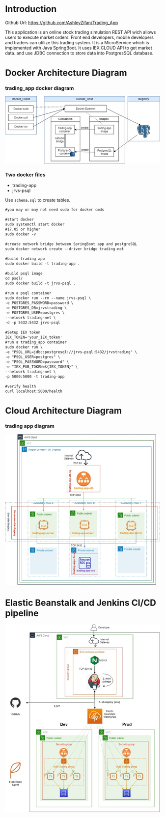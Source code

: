 # Introduction

Github Url: https://github.com/AshleyZifan/Trading_App

This application is an online stock trading simulation REST API wich allows users to execute market orders. Front end developers, mobile developers and traders can utilize this trading system. It is a MicroService which is implemented with Java SpringBoot. It uses IEX CLOUD API to get market data. and use JDBC connection to store data into PostgresSQL database.

# Docker Architecture Diagram

### trading_app docker diagram 

<img src="Docker.jpg">

### Two docker files

- trading-app 
- jrvs-psql

Use `schema.sql` to create tables.

```
#you may or may not need sudo for docker cmds

#start docker
sudo systemctl start docker
#17.05 or higher
sudo docker -v

#create network bridge between SpringBoot app and postgreSQL
sudo docker network create --driver bridge trading-net

#build trading app
sudo docker build -t trading-app .

#build psql image
cd psql/
sudo docker build -t jrvs-psql .

#run a psql container
sudo docker run --rm --name jrvs-psql \
-e POSTGRES_PASSWORD=password \
-e POSTGRES_DB=jrvstrading \
-e POSTGRES_USER=postgres \
--network trading-net \
-d -p 5432:5432 jrvs-psql

#Setup IEX token
IEX_TOKEN='your_IEX_token'
#run a trading_app container
sudo docker run \
-e "PSQL_URL=jdbc:postgresql://jrvs-psql:5432/jrvstrading" \
-e "PSQL_USER=postgres" \
-e "PSQL_PASSWORD=password" \
-e "IEX_PUB_TOKEN=${IEX_TOKEN}" \
--network trading-net \
-p 5000:5000 -t trading-app

#verify health
curl localhost:5000/health
```

# Cloud Architecture Diagram

### trading app diagram  

<img src="Cloud.jpg">

# Elastic Beanstalk and Jenkins CI/CD pipeline

<img src="jenkins.jpg">